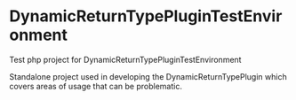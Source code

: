 DynamicReturnTypePluginTestEnvironment
======================================

Test php project for DynamicReturnTypePluginTestEnvironment

Standalone project used in developing the DynamicReturnTypePlugin which covers areas of usage that can be problematic.

